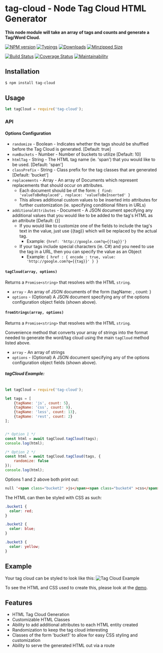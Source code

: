# tag-cloud - Node Tag Cloud HTML Generator

**This node module will take an array of tags and counts and generate a Tag/Word Cloud.**

[![NPM version](https://img.shields.io/npm/v/tag-cloud.svg)](https://www.npmjs.org/package/tag-cloud)
[![Typings](https://img.shields.io/npm/types/tag-cloud)](https://www.npmjs.org/package/tag-cloud)
[![Downloads](https://img.shields.io/npm/dm/tag-cloud.svg)](https://www.npmjs.org/package/tag-cloud)
[![Minzipped Size](https://img.shields.io/bundlephobia/minzip/tag-cloud)](https://bundlephobia.com/result?p=tag-cloud)

[![Build Status](https://img.shields.io/github/actions/workflow/status/mrodrig/tag-cloud/automated-tests-workflow.yml)](https://github.com/mrodrig/tag-cloud/actions/workflows/automated-tests-workflow.yml)
[![Coverage Status](https://coveralls.io/repos/github/mrodrig/tag-cloud/badge.svg?branch=main)](https://coveralls.io/github/mrodrig/tag-cloud?branch=main)
[![Maintainability](https://api.codeclimate.com/v1/badges/8c0cc3699d054fb77abe/maintainability)](https://codeclimate.com/github/mrodrig/tag-cloud/maintainability)

## Installation

```bash
$ npm install tag-cloud
```

## Usage

```javascript
let tagCloud = require('tag-cloud');
```

### API

#### Options Configuration
* `randomize` - Boolean - Indicates whether the tags should be shuffled before the Tag Cloud is generated. [Default: true]
* `numBuckets` - Number - Number of buckets to utilize [Default: 10]
* `htmlTag` - String - The HTML tag name (ie. 'span') that you would like to be used. [Default: 'span']
* `classPrefix` - String - Class prefix for the tag classes that are generated [Default: 'bucket']
* `replacements` - Array - An array of Documents which represent replacements that should occur on attributes.
  * Each document should be of the form: `{ find: 'valueToBeReplaced', replace: 'valueToBeInserted' }`
  * This allows additional custom values to be inserted into attributes for further customization (ie. specifying conditional filters in URLs)
* `additionalAttributes` - Document - A JSON document specifying any additional values that you would like to be added to the tag's HTML as an attribute [Default: {}]
  * If you would like to customize one of the fields to include the tag's text in the value, just use {{tag}} which will be replaced by the actual tag.
      * Example: ```{href: 'http://google.com?q={{tag}}'}```
  * If your tags include special characters (ie. C#) and you need to use the tag in a URL, then you can specify the value as an Object
      * Example: ```{ href : { encode : true, value: 'http://google.com?q={{tag}}' } } ```

#### `tagCloud(array, options)`

Returns a `Promise<string>` that resolves with the HTML `string`.

* `array` - An array of JSON documents of the form {tagName: <String>, count: <Number>}
* `options` - (Optional) A JSON document specifying any of the options configuration object fields (shown above).

#### `fromStrings(array, options)`

Returns a `Promise<string>` that resolves with the HTML `string`.

Convenience method that converts your array of strings into the format needed to generate the word/tag cloud using the main `tagCloud` method listed above.

* `array` - An array of strings
* `options` - (Optional) A JSON document specifying any of the options configuration object fields (shown above).

##### tagCloud Example:

```javascript

let tagCloud = require('tag-cloud');

let tags = [
    {tagName: 'js', count: 5},
    {tagName: 'css', count: 9},
    {tagName: 'less', count: 13},
    {tagName: 'rest', count: 2}
];


/* Option 1 */
const html = await tagCloud.tagCloud(tags);
console.log(html);

/* Option 2 */
const html = await tagCloud.tagCloud(tags, {
    randomize: false
});
console.log(html);
```

Options 1 and 2 above both print out:

```html
null '<span class="bucket2" >js</span><span class="bucket4" >css</span><span class="bucket6" >less</span><span class="bucket0" >rest</span>'
```

The HTML can then be styled with CSS as such:

```css
.bucket1 {
  color: red;
}

.bucket2 {
  color: blue;
}

.bucket3 {
  color: yellow;
}
```

## Example

Your tag cloud can be styled to look like this:
![Tag Cloud Example](https://raw.githubusercontent.com/mrodrig/tag-cloud/master/demo/example.png)

To see the HTML and CSS used to create this, please look at the [demo](https://github.com/mrodrig/tag-cloud/tree/master/demo).

## Features

- HTML Tag Cloud Generation
- Customizable HTML Classes
- Ability to add additional attributes to each HTML entity created
- Randomization to keep the tag cloud interesting
- Classes of the form 'bucket1' to allow for easy CSS styling and customization
- Ability to serve the generated HTML out via a route

